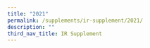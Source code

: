```yaml
---
title: "2021"
permalink: /supplements/ir-supplement/2021/
description: ""
third_nav_title: IR Supplement
---
```

